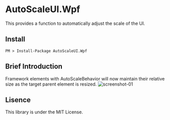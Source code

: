 # AutoScaleUI.Wpf
This provides a function to automatically adjust the scale of the UI.

## Install
~~~
PM > Install-Package AutoScaleUI.Wpf
~~~

## Brief Introduction
Framework elements with AutoScaleBehavior will now maintain their relative size as the target parent element is resized.
![screenshot-01](https://github.com/lumiria/AutoScaleUI.Wpf/blobs/images/AutoScaleUI-screenshot-01.png)


## Lisence
This library is under the MIT License.

